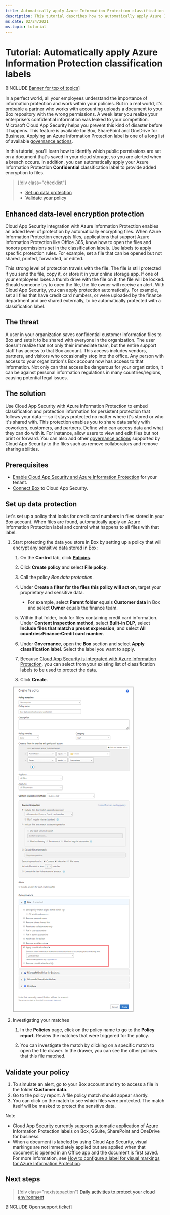 ```yaml
---
title: Automatically apply Azure Information Protection classification labels tutorial
description: This tutorial describes how to automatically apply Azure Information Protection classification labels in Microsoft Cloud App Security.
ms.date: 02/24/2021
ms.topic: tutorial
---
```

# Tutorial: Automatically apply Azure Information Protection classification labels

[!INCLUDE [Banner for top of topics](includes/banner.md)]

In a perfect world, all your employees understand the importance of information protection and work within your policies. But in a real world, it's probable a partner who works with accounting uploads a document to your Box repository with the wrong permissions. A week later you realize your enterprise's confidential information was leaked to your competition. Microsoft Cloud App Security helps you prevent this kind of disaster before it happens. This feature is available for Box, SharePoint and OneDrive for Business. Applying an Azure Information Protection label is one of a long list of available [governance actions](governance-actions.md).

In this tutorial, you'll learn how to identify which public permissions are set on a document that's saved in your cloud storage, so you are alerted when a breach occurs. In addition, you can automatically apply your Azure Information Protection **Confidential** classification label to provide added encryption to files.

> [!div class="checklist"]
>
> - [Set up data protection](#set-up-data-protection)
> - [Validate your policy](#validate-your-policy)

## Enhanced data-level encryption protection

Cloud App Security integration with Azure Information Protection enables an added level of protection by automatically encrypting files. When Azure Information Protection encrypts files, applications that support Azure Information Protection like Office 365, know how to open the files and honors permissions set in the classification labels. Use labels to apply specific protection rules. For example, set a file that can be opened but not shared, printed, forwarded, or edited.

This strong level of protection travels with the file. The file is still protected if you send the file, copy it, or store it in your online storage app. If one of your employees loses a thumb drive with the file on it, the file will be locked. Should someone try to open the file, the file owner will receive an alert. With Cloud App Security, you can apply protection automatically. For example, set all files that have credit card numbers, or were uploaded by the finance department and are shared externally, to be automatically protected with a classification label.

## The threat

A user in your organization saves confidential customer information files to Box and sets it to be shared with everyone in the organization. The user doesn't realize that not only their immediate team, but the entire support staff has access to that Box account. This access includes vendors, partners, and visitors who occasionally stop into the office. Any person with access to your organization's Box account now has access to that information. Not only can that access be dangerous for your organization, it can be against personal information regulations in many countries/regions, causing potential legal issues.

## The solution

Use Cloud App Security with Azure Information Protection to embed classification and protection information for persistent protection that follows your data — so it stays protected no matter where it's stored or who it's shared with. This protection enables you to share data safely with coworkers, customers, and partners. Define who can access data and what they can do with it. For instance, allow users to view and edit files but not print or forward. You can also add other [governance actions](governance-actions.md) supported by Cloud App Security to the files such as remove collaborators and remove sharing abilities.

## Prerequisites

- [Enable Cloud App Security and Azure Information Protection](azip-integration.md) for your tenant.
- [Connect Box](connect-box-to-microsoft-cloud-app-security.md) to Cloud App Security.

## Set up data protection

Let's set up a policy that looks for credit card numbers in files stored in your Box account. When files are found, automatically apply an Azure Information Protection label and control what happens to all files with that label.

1. Start protecting the data you store in Box by setting up a policy that will encrypt any sensitive data stored in Box:

    1. On the **Control** tab, click [**Policies**](control-cloud-apps-with-policies.md).

    1. Click **Create policy** and select **File policy**.

    1. Call the policy *Box data protection*.

    1. Under **Create a filter for the files this policy will act on**, target your proprietary and sensitive data.
        - For example, select **Parent folder** equals **Customer data** in Box and select **Owner** equals the finance team.

    1. Within that folder, look for files containing credit card information. Under **Content inspection method**, select **Built-in DLP**, select **Include files that match a preset expression**, and select **All countries:Finance:Credit card number**.

    1. Under **Governance**, open the **Box** section and select **Apply classification label**. Select the label you want to apply.

    1. Because [Cloud App Security is integrated with Azure Information Protection](azip-integration.md), you can select from your existing list of classification labels to be used to protect the data.

    1. Click **Create**.

   ![Add classification label to policy.](media/aip-auto-policy.png)

1. Investigating your matches

    1. In the **Policies** page, click on the policy name to go to the **Policy report**. Review the matches that were triggered for the policy.

    1. You can investigate the match by clicking on a specific match to open the file drawer. In the drawer, you can see the other policies that this file matched.

## Validate your policy

1. To simulate an alert, go to your Box account and try to access a file in the folder **Customer data**.
1. Go to the policy report. A file policy match should appear shortly.
1. You can click on the match to see which files were protected. The match itself will be masked to protect the sensitive data.

>[!NOTE]
>
> - Cloud App Security currently supports automatic application of Azure Information Protection labels on Box, GSuite, SharePoint and OneDrive for business.
> - When a document is labeled by using Cloud App Security, visual markings are not immediately applied but are applied when that document is opened in an Office app and the document is first saved. For more information, see [How to configure a label for visual markings for Azure Information Protection](/information-protection/deploy-use/configure-policy-markings#when-visual-markings-are-applied).

## Next steps

> [!div class="nextstepaction"]
> [Daily activities to protect your cloud environment](daily-activities-to-protect-your-cloud-environment.md)

[!INCLUDE [Open support ticket](includes/support.md)]